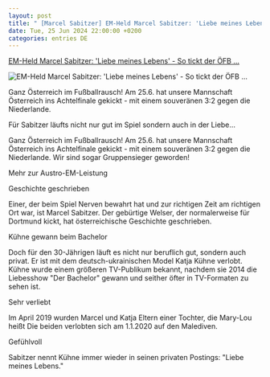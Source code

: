 ```yaml
---
layout: post
title: " [Marcel Sabitzer] EM-Held Marcel Sabitzer: 'Liebe meines Lebens' - So tickt der ÖFB ..."
date: Tue, 25 Jun 2024 22:00:00 +0200
categories: entries DE
---
```

[EM-Held Marcel Sabitzer: 'Liebe meines Lebens' - So tickt der ÖFB ...](https://www.oe24.at/leute/oesterreich/em-held-marcel-sabitzer-liebe-meines-lebens-so-tickt-der-oefb-star-privat/599002740)

![EM-Held Marcel Sabitzer: 'Liebe meines Lebens' - So tickt der ÖFB ...](https://imgcdn.oe24.at/sabitzer.jpg/1600x900Crop/599.000.868)

Ganz Österreich im Fußballrausch! Am 25.6. hat unsere Mannschaft Österreich ins Achtelfinale gekickt - mit einem souveränen 3:2 gegen die Niederlande.

Für Sabitzer läufts nicht nur gut im Spiel sondern auch in der Liebe...

Ganz Österreich im Fußballrausch! Am 25.6. hat unsere Mannschaft Österreich ins Achtelfinale gekickt - mit einem souveränen 3:2 gegen die Niederlande. Wir sind sogar Gruppensieger geworden!

Mehr zur Austro-EM-Leistung

Geschichte geschrieben

Einer, der beim Spiel Nerven bewahrt hat und zur richtigen Zeit am richtigen Ort war, ist Marcel Sabitzer. Der gebürtige Welser, der normalerweise für Dortmund kickt, hat österreichische Geschichte geschrieben.

Kühne gewann beim Bachelor



Doch für den 30-Jährigen läuft es nicht nur beruflich gut, sondern auch privat. Er ist mit dem deutsch-ukrainischen Model Katja Kühne verlobt. Kühne wurde einem größeren TV-Publikum bekannt, nachdem sie 2014 die Liebesshow "Der Bachelor" gewann und seither öfter in TV-Formaten zu sehen ist.

Sehr verliebt

Im April 2019 wurden Marcel und Katja Eltern einer Tochter, die Mary-Lou heißt Die beiden verlobten sich am 1.1.2020 auf den Malediven.

Gefühlvoll

Sabitzer nennt Kühne immer wieder in seinen privaten Postings: "Liebe meines Lebens."

